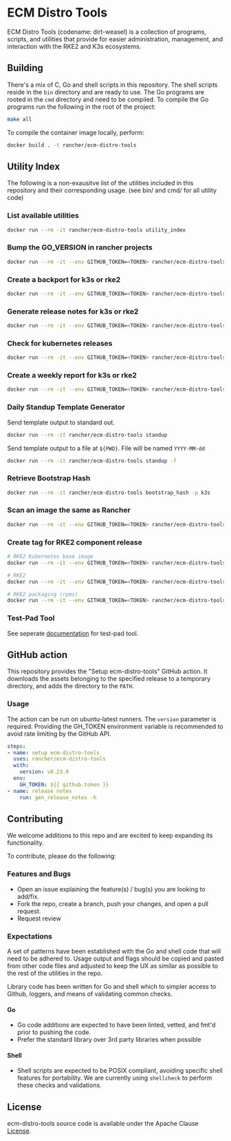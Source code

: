 # ECM Distro Tools

ECM Distro Tools (codename: dirt-weasel) is a collection of programs, scripts, and utilities that provide for easier administration, management, and interaction with the RKE2 and K3s ecosystems.

## Building

There's a mix of C, Go and shell scripts in this repository. The shell scripts reside in the `bin` directory and are ready to use. The Go programs are rooted in the `cmd` directory and need to be compiled. To compile the Go programs run the following in the root of the project:

```sh
make all
```

To compile the container image locally, perform:

```sh
docker build . -t rancher/ecm-distro-tools
```

## Utility Index

The following is a non-exausitve list of the utilities included in this repository and their corresponding usage.
(see bin/ and cmd/ for all utility code)

### List available utilities

```sh
docker run --rm -it rancher/ecm-distro-tools utility_index
```

### Bump the GO_VERSION in rancher projects

```sh
docker run --rm -it --env GITHUB_TOKEN=<TOKEN> rancher/ecm-distro-tools update_go -o 1.16.3b7 -n 1.17.3b7 -r image-build--envtcd
```

### Create a backport for k3s or rke2

```sh
docker run --rm -it --env GITHUB_TOKEN=<TOKEN> rancher/ecm-distro-tools backport -r k3s -m v1.21.5+k3s1 -p v1.21.4+k3s1 
```

### Generate release notes for k3s or rke2

```sh
docker run --rm -it --env GITHUB_TOKEN=<TOKEN> rancher/ecm-distro-tools gen-release-notes -r k3s -m v1.21.5+k3s1 -p v1.21.4+k3s1 
```

### Check for kubernetes releases

```sh
docker run --rm -it --env GITHUB_TOKEN=<TOKEN> rancher/ecm-distro-tools check_for_k8s_release -r 'v1.23.3 v1.22.6 v1.21.9 v1.20.15'
```

### Create a weekly report for k3s or rke2

```sh
docker run --rm -it --env GITHUB_TOKEN=<TOKEN> rancher/ecm-distro-tools weekly_report -r k3s
```

### Daily Standup Template Generator

Send template output to standard out.

```sh
docker run --rm -it rancher/ecm-distro-tools standup
```

Send template output to a file at `${PWD}`. File will be named `YYYY-MM-dd`

```sh
docker run --rm -it rancher/ecm-distro-tools standup -f
```

### Retrieve Bootstrap Hash

```sh
docker run --rm -it rancher/ecm-distro-tools bootstrap_hash -p k3s
```

### Scan an image the same as Rancher

```sh
docker run --rm -it --env GITHUB_TOKEN=<TOKEN> rancher/ecm-distro-tools rancher_image_scan <IMAGE_NAME>
```

### Create tag for RKE2 component release

```sh
# RKE2 Kubernetes base image
docker run --rm -it --env GITHUB_TOKEN=<TOKEN> rancher/ecm-distro-tools tag_image_build_k8s_release -d -r 'v1.23.2-rke2r1'
```

```sh
# RKE2
docker run --rm -it --env GITHUB_TOKEN=<TOKEN> rancher/ecm-distro-tools tag_rke2_release -d -m '1.23' -r 'v1.23.5-rc1+rke2r1'
```

```sh
# RKE2 packaging (rpms)
docker run --rm -it --env GITHUB_TOKEN=<TOKEN> rancher/ecm-distro-tools tag_rke2_packaging_release -d -t -r 'v1.22.6+rke2r1'
```

### Test-Pad Tool

See seperate [documentation](./docs/test_pad.md) for test-pad tool.

## GitHub action

This repository provides the "Setup ecm-distro-tools" GitHub action. 
It downloads the assets belonging to the specified release to a temporary directory,
and adds the directory to the `PATH`.

### Usage

The action can be run on ubuntu-latest runners. 
The `version` parameter is required.
Providing the GH_TOKEN environment variable is recommended to avoid rate limiting by the GitHub API.

```yaml
steps:
- name: setup ecm-distro-tools
  uses: rancher/ecm-distro-tools
  with:
    version: v0.23.0
  env:
    GH_TOKEN: ${{ github.token }}
- name: release notes
    run: gen_release_notes -h
```

## Contributing

We welcome additions to this repo and are excited to keep expanding its functionality.

To contribute, please do the following:

### Features and Bugs

* Open an issue explaining the feature(s) / bug(s) you are looking to add/fix.
* Fork the repo, create a branch, push your changes, and open a pull request.
* Request review

### Expectations

A set of patterns have been established with the Go and shell code that will need to be adhered to. Usage output and flags should be copied and pasted from other code files and adjusted to keep the UX as similar as possible to the rest of the utilities in the repo.

Library code has been written for Go and shell which to simpler access to Github, loggers, and means of validating common checks.

#### Go

* Go code additions are expected to have been linted, vetted, and fmt'd prior to pushing the code. 
* Prefer the standard library over 3rd party libraries when possible

#### Shell

* Shell scripts are expected to be POSIX compliant, avoiding specific shell features for portability. We are currently using `shellcheck` to perform these checks and validations.

## License

ecm-distro-tools source code is available under the Apache Clause [License](/LICENSE).
